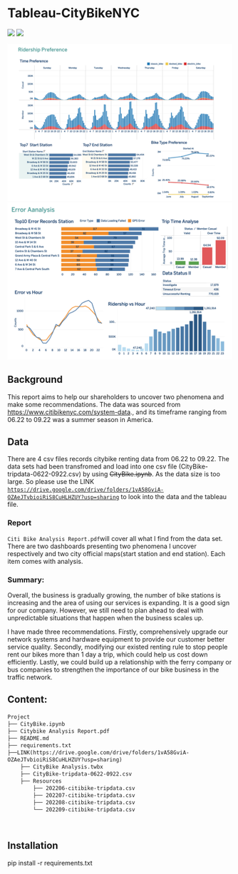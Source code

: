 # Tableau-CityBikeNYC

![](https://img.shields.io/badge/pandas-1.3.5-informational?style=plastic&logo=appveyor)
![](https://img.shields.io/badge/Tableau-Public-informational?style=plastic&logo=appveyor)

![alt text](https://github.com/LynHJ/Tableau-CityBikeNYC/blob/db6b9eef19f9766ba9b36442e62ceb0417239656/Image/dashboard%201.png)
![alt text](https://github.com/LynHJ/Tableau-CityBikeNYC/blob/db6b9eef19f9766ba9b36442e62ceb0417239656/Image/dashboard%202.png)  

## Background

This report aims to help our shareholders to uncover two phenomena and make some recommendations. The data was sourced from https://www.citibikenyc.com/system-data., and its timeframe ranging from 06.22 to 09.22 was a summer season in America.  


## Data
There are 4 csv files records citybike renting data from 06.22 to 09.22. The data sets had been  transfromed and load into one csv file (CityBike-tripdata-0622-0922.csv) by using <s>CityBike.ipynb</s>. As the data size is too large. So please use the LINK <code>https://drive.google.com/drive/folders/1vA58GviA-OZAeJTvbioiRiS8CuHLHZUY?usp=sharing</code> to look into the data and the tableau file.  

### Report
<code>Citi Bike Analysis Report.pdf</code>will cover all what I find from the data set. There are two dashboards presenting two phenomena I uncover respectively and two city official maps(start station and end station). Each item comes with analysis.  
    
### Summary:

Overall, the business is gradually growing, the number of bike stations is increasing and the area of using our services is expanding. It is a good sign for our company. However, we still need to plan ahead to deal with unpredictable situations that happen when the business scales up.  

I have made three recommendations. Firstly, comprehensively upgrade our network systems and hardware equipment to provide our customer better service quality. Secondly, modifying our existed renting rule to stop people rent our bikes more than 1 day a trip, which could help us cost down efficiently. Lastly, we could build up a relationship with the ferry company or bus companies to strengthen the importance of our bike business in the traffic network.  


## Content:
```
Project  
├── CityBike.ipynb
├── Citybike Analysis Report.pdf
├── README.md
├── requirements.txt
├──LINK(https://drive.google.com/drive/folders/1vA58GviA-OZAeJTvbioiRiS8CuHLHZUY?usp=sharing)
    ├── CityBike Analysis.twbx
    ├── CityBike-tripdata-0622-0922.csv
    ├── Resources
        ├── 202206-citibike-tripdata.csv
        ├── 202207-citibike-tripdata.csv
        ├── 202208-citibike-tripdata.csv
        └── 202209-citibike-tripdata.csv



```

## Installation

pip install -r requirements.txt














 
